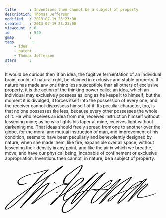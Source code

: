 ```yaml
---
title      : Inventions then cannot be a subject of property
description: Thomas Jefferson
modified   : 2013-07-19 23:23:00
created    : 2013-07-19 23:23:00
viewcount  : 0
id         : 549
gmap       : 
tags        :
    - idea
    - patent
    - Thomas Jefferson
stars      : 
---
```


<p class="cursive">
It would be curious then, if an idea, the fugitive fermentation of an individual brain, could, of natural right, be claimed in exclusive and stable property. If nature has made any one thing less susceptible than all others of exclusive property, it is the action of the thinking power called an idea, which an individual may exclusively possess as long as he keeps it to himself; but the moment it is divulged, it forces itself into the possession of every one, and the receiver cannot dispossess himself of it. Its peculiar character, too, is that no one possesses the less, because every other possesses the whole of it. He who receives an idea from me, receives instruction himself without lessening mine; as he who lights his taper at mine, receives light without darkening me. That ideas should freely spread from one to another over the globe, for the moral and mutual instruction of man, and improvement of his condition, seems to have been peculiarly and benevolently designed by nature, when she made them, like fire, expansible over all space, without lessening their density in any point, and like the air in which we breathe, move, and have our physical being, incapable of confinement or exclusive appropriation. Inventions then cannot, in nature, be a subject of property.
</p>

<?xml version="1.0" encoding="UTF-8"?>
<svg version="1.1" xmlns="http://www.w3.org/2000/svg" width="486" height="154" >
<path d="M66.22,59.077c-6.01,2.462-16.241,5.708-21.208-0.033c-8.285-9.578,16.086-20.258,21.454-22.517 c9.893-4.162,20.476-6.964,30.746-10.039c9.52-2.851,19.069-5.615,28.667-8.193c3.074-0.826,6.157-1.629,9.263-2.328 c0.688-0.155,1.421-0.351,2.126-0.403c-1.464,0.109-0.214-1.102-1.077-0.279c-0.469,0.447-0.961,0.87-1.448,1.297 c-7.046,6.199-13.933,12.506-20.44,19.277C97.356,53.489,82.474,73.091,65.699,90.925c-9.152,9.73-18.603,19.192-28.53,28.134 c-8.13,7.323-16.708,14.725-26.403,19.905c-1.319,0.705-5.112,3.072-6.596,1.685c-1.461-1.365,1.227-5.186,1.893-6.215 c6.378-9.852,16.606-17.556,25.712-24.685c33.375-26.133,69.213-48.264,104.921-70.937c14.732-9.354,29.57-18.703,43.633-29.05 c1.78-1.31,7.917-4.75,8.063-7.425c0.149-2.736-7.013,1.716-7.559,2.078c-12.309,8.157-23.94,17.519-35.431,26.777 c-6.65,5.358-12.329,11.776-18.176,17.977c-14.867,15.766-29.534,31.725-44.053,47.812 c-11.834,13.112-24.161,26.126-34.755,40.287c-1,1.337,2.896,0.692,3.562-0.055c9.915-11.118,20.126-21.99,30.588-32.596 c7.728-7.834,15.669-15.421,24.184-22.398c9.771-8.006,19.973-16.32,31.138-22.332c0.62-0.334,1.271-0.669,1.943-0.888 c-0.958,0.312-0.682-0.52-0.865,0.072c-0.213,0.685-0.651,1.318-1.021,1.923c-1.558,2.549-3.364,4.957-5.137,7.357 c-5.339,7.229-10.992,14.233-16.708,21.166c-5.891,7.145-11.914,14.194-18.224,20.974c-2.733,2.936-5.625,5.678-8.513,8.458 c-1.066,1.027-5.569,4.499-4.951,6.488c1.046,3.365,10.586-4.554,11.31-5.225c4.256-3.948,9.172-7.283,13.865-10.677 c18.873-13.646,38.582-26.408,59.232-37.201c10.065-5.261,21.277-11.166,32.66-12.768c0.438-0.062,3.886-0.439,2.995,0.918 c-1.139,1.733-4.45,1.991-6.229,2.102c-13.041,0.817-3.426-19.83,0.089-24.161c4.977-6.133,11.432-11.247,17.522-16.215 c5.915-4.825,12.034-9.416,18.358-13.69c1.28-0.865,11.472-7.77,11.973-5.922c0.575,2.124-1.455,5.348-2.348,7.12 c-2.021,4.01-4.563,7.773-7.098,11.47c-5.737,8.37-12.14,16.328-18.977,23.822c-11.453,12.555-21.41,26.227-31.86,39.616 c-11.895,15.239-24.522,31.922-40.874,42.658c1.03,0.06,2.06,0.119,3.089,0.179c7.802-14.003,25.315-23.15,39.07-31.328 c16.248-9.66,32.334-19.75,47.575-30.945c3.187-2.34,25.038-16.761,19.476-22.716c-2.882-3.085-8.995-0.339-11.924,1.096 c-7.26,3.556-13.547,9.426-19.373,14.909c-12.527,11.787-25.715,25.53-33.503,41.054c-1.757,3.502-4.825,10.133-1.617,13.698 c3.062,3.404,10.08-0.129,13.073-1.687c10.093-5.255,18.341-13.888,26.644-21.495c8.882-8.138,17.768-16.273,26.657-24.404 c13.935-12.746,27.844-25.524,41.874-38.165c0.837-0.753,2.895-2.702,3.207-2.901c-0.907,0.137-1.815,0.273-2.723,0.41 c-0.813-0.444,0.023-1.032-1.022,0.069c-0.702,0.74-1.422,1.464-2.138,2.191c-2.626,2.664-5.276,5.302-7.924,7.943 c-6.441,6.426-12.9,12.834-19.326,19.276c-9.679,9.704-18.367,20.167-26.925,30.87c-9.264,11.586-19.64,23.475-26.534,36.698 c-1.085,2.083-1.853,5.147,1.7,4.104c2.91-0.854,5.325-3.318,7.529-5.275c34.931-31.01,64.152-68.6,101.305-97.151 c-1.102-0.065-2.203-0.13-3.304-0.196c-11.609,13.693-24.415,26.279-36.262,39.757c-14.19,16.146-28.084,32.549-42.351,48.627 c-6.426,7.242-12.915,14.438-19.671,21.375c-4.856,4.986-10.046,9.592-15.929,13.337c-4.254,2.708-10.5,6.2-15.651,4.163 c-7.164-2.834-1.925-15.072,0.197-19.727c3.749-8.22,9.647-15.448,16.208-21.582c19.271-18.014,45.136-24.123,70.436-28.23 c16.973-2.756,33.761-3.166,50.844-1.542c1.061,0.101,4.514-1.71,2.416-1.909c-16.695-1.587-33.071-1.295-49.695,1.115 c-24.417,3.539-49.123,9.167-69.42,23.85c-12.781,9.245-24.746,23.039-27.993,38.883c-1.334,6.508,1.518,11.417,8.296,11.713 c9.043,0.395,18.2-6.327,24.805-11.661c10.316-8.33,19.062-18.995,27.851-28.861c10.116-11.356,20.038-22.884,29.987-34.386 c16.136-18.653,33.554-36.175,49.491-54.974c1.104-1.301-2.743-0.626-3.304-0.196c-13.126,10.087-25.019,21.829-36.85,33.37 c-14.063,13.718-27.826,27.74-41.692,41.656c-8.677,8.708-17.21,18.577-27.224,25.808c-1.483,1.071-0.068-0.509,1.093,0.419 c-0.198-0.158,0.161-1.041,0.214-1.201c0.724-2.222,2.161-4.27,3.402-6.222c4.151-6.53,8.861-12.721,13.547-18.87 c10.146-13.315,20.463-26.977,32.213-38.942c6.979-7.108,14.074-14.104,21.132-21.134c3.16-3.147,6.319-6.295,9.464-9.458 c1.406-1.415,3.359-2.885,4.432-4.591c0.246-0.392,0.176-0.622-0.225-0.84c-0.005-0.002-0.009-0.005-0.014-0.007 c-0.718-0.393-2.094,0.01-2.723,0.409c-3.159,2.007-5.89,5.146-8.645,7.645c-6.863,6.223-13.704,12.47-20.546,18.716 c-17.521,15.997-34.946,32.098-52.512,48.044c-4.639,4.211-9.535,8.242-14.878,11.531c-2.132,1.313-6.504,4.304-8.933,2.188 c-4.048-3.526,2.233-13.759,4.048-16.825c9.372-15.835,23.389-30.31,37.325-42.151c4.049-3.44,10.095-9.249,15.728-9.638 c4.963-0.343,1.419,5.374,0.106,6.985c-9.022,11.074-22.998,19.184-34.764,26.94c-12.999,8.569-26.342,16.572-39.784,24.42 c-10.884,6.355-23.489,15.146-29.813,26.499c-0.607,1.089,2.767,0.391,3.089,0.179c17.622-11.568,31.033-29.396,43.818-45.831 c6.458-8.301,12.727-16.748,19.271-24.981c5.703-7.174,12.185-13.632,18.036-20.681c6.688-8.055,13.238-16.607,18.268-25.819 c0.945-1.731,6.24-10.521,1.297-10.869c-4.634-0.325-9.703,3.445-13.376,5.758c-7.323,4.612-14.255,9.872-20.999,15.285 c-10.693,8.583-28.633,21.713-25.612,37.706c1.288,6.821,9.769,6.35,14.823,4.701c1.085-0.354,7.355-2.875,5.307-4.998 c-2.803-2.905-10.791,0.091-13.752,0.968c-11.069,3.275-21.604,8.558-31.752,13.988c-19.841,10.615-38.783,23.106-57.007,36.283 c-4.646,3.359-9.401,6.711-13.612,10.617c-1.218,1.129-2.564,2.147-3.959,3.046c-1.996,1.286,0.301-0.028,0.143,0.865 c0.098-0.554,0.779-1.203,1.106-1.61c2.82-3.512,6.462-6.376,9.61-9.601c12.684-12.992,24.2-27.357,35.19-41.79 c2.957-3.883,6.836-8.109,8.646-12.719c1.399-3.562-8.288,1.019-8.796,1.304c-19.72,11.086-37.214,27.033-53.13,42.958 c-11.156,11.163-21.963,22.71-32.467,34.489c1.187-0.019,2.375-0.036,3.562-0.055c8.174-10.926,17.539-21.039,26.612-31.212 c12.453-13.965,25.09-27.767,37.811-41.488c8.739-9.426,17.443-18.917,26.5-28.041c8.125-8.185,18.197-14.891,27.375-21.81 c5.088-3.835,10.19-7.963,15.747-11.111c1.215-0.688-1.201-0.85-1.745-0.092c-0.427,0.595-1.011,1.084-1.553,1.567 c-2.117,1.887-4.438,3.558-6.727,5.228c-14.579,10.638-29.95,20.248-45.193,29.894C94.9,62.872,59.041,85.303,25.646,111.729 c-8.344,6.604-17.086,13.896-23.146,22.76c-1.361,1.991-4.686,7.599-0.335,8.395c5.225,0.956,11.189-2.979,15.343-5.559 c9.424-5.852,17.873-13.359,26.024-20.833C61.893,99.656,78.729,81.122,94.958,62.25c7.965-9.261,15.566-18.81,24.039-27.624 c6.326-6.581,13.177-12.518,19.943-18.621c1.919-1.731,1.516-2.617-1.104-2.311c-4.833,0.565-9.681,2.198-14.358,3.463 c-15.693,4.245-31.301,8.887-46.777,13.865c-9.151,2.943-18.147,6.422-26.248,11.673c-4.805,3.114-11.205,8.071-10.519,14.524 c1.241,11.676,21.49,5.749,27.744,3.188C70.193,59.376,67.858,58.406,66.22,59.077L66.22,59.077 M285.115,84.553c14.089-2.976,28.271-7.576,40.981-14.375c7.961-4.259,15.152-10.253,20.037-17.924 c3.766-5.913-3.794-4.235-6.919-2.908c-9.809,4.165-18.505,11.527-26.267,18.683c-9.301,8.573-17.699,18.215-25.167,28.414 c-4.837,6.606-11.247,14.928-12.242,23.321c-0.622,5.243,5.454,3.717,8.399,2.446c6.927-2.988,12.838-8.588,18.331-13.606 c7.153-6.537,13.941-13.483,21.048-20.076c13.267-12.309,26.8-24.391,40.763-35.907c1.9-1.567,3.818-3.115,5.779-4.608 c0.599-0.456,1.208-0.897,1.83-1.32c0.783-0.438,0.282-0.511-1.504-0.22c0.123,0.228-0.507,1.131-0.595,1.283 c-5.096,8.883-14.15,16.523-21.408,23.554c-16.661,16.139-31.509,34.118-45.247,52.778c-0.938,1.273,2.775,0.385,3.261,0.032 c7.223-5.234,13.47-11.695,19.141-18.538c6.088-7.348,13.003-14.067,19.921-20.621c18.159-17.203,38.189-31.142,59.749-43.714 c1.03-0.601,2.08-1.228,3.189-1.673c-2.095,0.842-1.08-0.149-2.416,1.771c-2.83,4.071-6.381,7.725-9.665,11.421 c-8.297,9.337-16.416,18.809-24.398,28.416c-10.355,12.464-21.848,24.521-35.545,33.381c-1.033,0.668-2.336,2.062-2.606,0.555 c-0.191-1.069,0.66-2.332,1.227-3.138c2.439-3.47,6.368-5.965,9.859-8.237c10.545-6.865,22.45-11.175,34.083-15.776 c18.472-7.307,37.485-14.569,54.69-24.597c2.807-1.636,9.29-4.721,9.488-8.634c0.279-5.51-11.252-1.135-13.039-0.331 c-20.884,9.394-37.457,27.8-51.855,45.087c-5.248,6.302-10.906,12.938-14.562,20.344c-1.618,3.28-0.411,5.061,3.128,3.817 c3.182-1.118,6.01-3.885,8.546-5.989c4.917-4.08,9.653-8.379,14.373-12.683c12.539-11.435,24.829-23.141,37.237-34.716 c8.726-8.138,17.35-17.249,27.219-24.034c1.684-1.158-0.489-0.727-0.793,0.001c-0.61,1.466-1.848,2.765-2.826,3.988 c-4.173,5.217-8.682,10.178-13.067,15.216c-14.599,16.771-28.812,33.869-41.838,51.901c-0.922,1.277,2.958,0.324,3.525-0.189 c6.773-6.126,12.98-12.979,19.327-19.532c9.587-9.897,18.791-20.331,29.398-29.167c2.667-2.222,5.487-4.39,8.587-5.977 c0.946-0.484,1.727-0.754,1.327,0.729c-0.388,1.439-1.626,2.643-2.665,3.636c-2.799,2.677-5.68,5.269-8.484,7.941 c-6.551,6.242-13.42,12.704-18.553,20.206c-2.54,3.711-5.482,8.932,0.748,10.108c7.34,1.384,15.851-0.816,22.966-2.403 c11.215-2.502,22.313-5.756,33.029-9.911c2.556-0.991,0.153-1.667-1.387-1.07c-10.619,4.117-21.629,7.345-32.761,9.746 c-3.281,0.708-20.572,5.389-21.864,0.021c-0.646-2.688,2.677-6.571,4.073-8.446c2.925-3.93,6.342-7.506,9.747-11.017 c5.461-5.629,11.624-10.62,16.974-16.337c1.043-1.114,3.598-4.406,1.039-5.301c-3.487-1.22-8.404,2.392-11.002,4.17 c-9.743,6.67-17.834,15.738-25.957,24.197c-6.98,7.268-13.98,14.518-21.066,21.681c-2.302,2.327-4.572,4.72-7.002,6.916 c1.175-0.063,2.351-0.126,3.525-0.189c15.303-21.185,32.35-40.893,49.435-60.634c2.444-2.824,8.124-7.522,8.773-11.479 c0.379-2.311-5.179,0.276-5.948,0.77c-9.468,6.067-17.654,15.024-25.84,22.633c-12.469,11.591-24.801,23.329-37.34,34.843 c-4.994,4.587-10.019,9.146-15.193,13.528c-1.717,1.454-3.466,2.874-5.275,4.211c-0.6,0.443-1.215,0.865-1.845,1.264 c-1.312,0.831,0.864,0.432,0.721-0.382c-0.349-1.976,2.061-5.009,3.007-6.527c2.63-4.22,5.729-8.164,8.816-12.054 c6.894-8.686,14.327-16.985,22.172-24.821c9.248-9.238,20.074-18.556,32.27-23.641c1.687-0.703,7.899-1.999,6.03,1.859 c-1.129,2.33-4.386,3.979-6.465,5.283c-17.204,10.792-37.21,17.883-56.014,25.321c-10.647,4.211-21.369,8.259-31.256,14.116 c-4.885,2.894-13.82,7.51-15.254,13.731c-1.147,4.978,7.22,0.995,8.684,0.095c7.596-4.671,14.314-10.927,20.875-16.917 c13.576-12.398,24.445-27.83,36.59-41.576c3.864-4.373,7.807-8.678,11.517-13.184c0.976-1.185,3.237-3.327,3.164-5.054 c-0.107-2.559-10.044,3.326-10.48,3.587c-9.577,5.742-19.279,11.44-28.371,17.928c-10.217,7.29-19.761,15.548-28.933,24.099 c-6.965,6.492-13.744,13.249-19.986,20.443c-6.049,6.972-12.09,13.821-19.613,19.274c1.087,0.011,2.174,0.021,3.261,0.032 c8.958-12.168,18.395-23.96,28.456-35.235c8.991-10.075,18.92-19.194,28.142-29.041c3.468-3.703,6.951-7.512,9.837-11.696 c0.748-1.084,2.092-3.152-0.223-3.029c-4.261,0.228-8.556,4.979-11.589,7.468c-16.697,13.703-32.787,28.231-48.471,43.077 c-8.916,8.44-17.306,17.774-27.738,24.399c-10.255,6.512-2.56-9.364-0.561-12.907c7.519-13.321,18.033-25.257,28.871-35.957 c5.433-5.364,11.248-10.303,17.521-14.656c3.393-2.353,6.935-4.649,10.747-6.268c2.876-1.221,1.678,1.38,0.855,2.826 c-6.759,11.879-20.55,18.381-32.738,22.998c-7.521,2.849-16.48,5.51-23.79,7.054C284.193,83.267,282.428,85.12,285.115,84.553 L285.115,84.553 M156.85,56.093c1.322,2.84,4.357,3.759,7.281,3.352c0.671-0.093,1.963-0.422,2.234-1.167 c0.275-0.756-1.286-0.615-1.6-0.572c-1.673,0.233-3.375-1.196-4.052-2.648C160.19,53.934,156.439,55.211,156.85,56.093 L156.85,56.093 M168.641,88.138c0.071-0.061,0.145-0.12,0.219-0.178c0.067-0.053,0.135-0.104,0.203-0.154 c0.039-0.028,0.078-0.057,0.117-0.084c0.246-0.175-0.362,0.232-0.104,0.068c0.084-0.054,0.172-0.103,0.26-0.149 c-0.334,0.152-0.418,0.193-0.251,0.122c-0.556,0.234-1.311,0.333-1.88,0.15c-0.129-0.036-0.218-0.114-0.264-0.236 c0.026,0.05,0.026,0.114,0.029,0.168c-0.012-0.191-0.083,0.255-0.111,0.341c-0.251,0.799,1.243,0.728,1.626,0.672 c0.694-0.1,1.971-0.436,2.219-1.224c0.127-0.404,0.275-0.977-0.107-1.296c-0.75-0.626-2.108-0.243-2.914,0.057 c-0.762,0.283-1.476,0.761-2.093,1.287c-0.201,0.172-0.489,0.438-0.406,0.746c0.081,0.301,0.466,0.404,0.725,0.443 C166.792,89.002,167.954,88.724,168.641,88.138L168.641,88.138z"/>
</svg>
